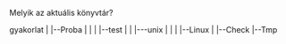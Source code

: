 Melyik az aktuális könyvtár?

gyakorlat
 |
 |--Proba
 |  |
 |  |--test
 |  |  |---unix
 |  |
 |  |--Linux
 |
 |--Check
    |--Tmp
